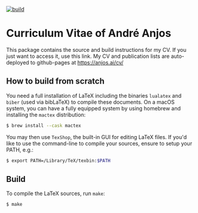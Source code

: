[![build](https://github.com/anjos/cv/actions/workflows/deploy.yml/badge.svg)](https://github.com/anjos/cv/actions/workflows/deploy.yml)

# Curriculum Vitae of André Anjos

This package contains the source and build instructions for my CV. If you just want to
access it, use this link.  My CV and publication lists are auto-deployed to github-pages
at https://anjos.ai/cv/


## How to build from scratch

You need a full installation of LaTeX including the binaries `lualatex` and `biber`
(used via bibLaTeX) to compile these documents. On a macOS system, you can have a fully
equipped system by using homebrew and installing the `mactex` distribution:

```sh
$ brew install --cask mactex
```

You may then use `TexShop`, the built-in GUI for editing LaTeX files. If you'd
like to use the command-line to compile your sources, ensure to setup your
PATH, e.g.:

```sh
$ export PATH=/Library/TeX/texbin:$PATH
```


## Build

To compile the LaTeX sources, run `make`:

```sh
$ make
```
